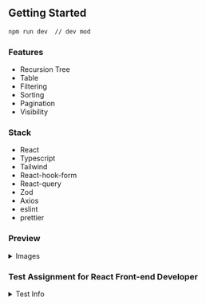 ## Getting Started

```bash
npm run dev  // dev mod
```

### Features

* Recursion Tree
* Table
* Filtering
* Sorting
* Pagination
* Visibility

### Stack

* React
* Typescript
* Tailwind
* React-hook-form
* React-query
* Zod
* Axios
* eslint
* prettier

### Preview

<details><summary>Images</summary>

![image1](https://github.com/user-attachments/assets/4ecb47be-debc-472c-9620-ee51b6d7dce7)
![image2](https://github.com/user-attachments/assets/4bdd8ea0-16db-4fc3-abeb-e4657878118f)
![image3](https://github.com/user-attachments/assets/15e6ec0d-849c-4acb-b3b3-a5d65c634ae0)
![image4](https://github.com/user-attachments/assets/ffe36623-f258-4c29-82f8-30d4959d00ef)

</details>

### Test Assignment for React Front-end Developer

<details><summary>Test Info</summary>
Please complete the test task which is described by the link below: https://test.vmarmysh.com/user/demo
api: https://test.vmarmysh.com/swagger/user.html
You need to use existing swagger to learn server API. After that, set a unique tree name for your own tree, for example GUID, so the candidates can do the task simultaneously. Create your own version of editable tree similar to the provided demo, add popup windows with edit and create functionalities, make sure that it can be responsive.
Upload your code to Git Hub and send us the link.
</details>
